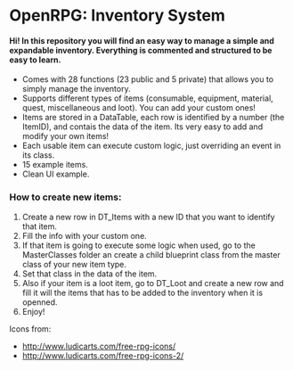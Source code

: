 # OpenRPG: Inventory System
#### Hi! In this repository you will find an easy way to manage a simple and expandable inventory. Everything is commented and structured to be easy to learn.

  - Comes with 28 functions (23 public and 5 private) that allows you to simply manage the inventory. 
  - Supports different types of items (consumable, equipment, material, quest, miscellaneous and loot). You can add your custom ones!
  - Items are stored in a DataTable, each row is identified by a number (the ItemID), and contais the data of the item. Its very easy to add and modify your own items! 
  - Each usable item can execute custom logic, just overriding an event in its class.
  - 15 example items.
  - Clean UI example.
  
 ### How to create new items:
 1. Create a new row in DT_Items with a new ID that you want to identify that item. 
 2. Fill the info with your custom one.
 3. If that item is going to execute some logic when used, go to the MasterClasses folder an create a child blueprint class from the master class of your new item type.
 4. Set that class in the data of the item.
 5. Also if your item is a loot item, go to DT_Loot and create a new row and fill it will the items that has to be added to the inventory when it is openned.
 6. Enjoy!
 
  Icons from:
  - http://www.ludicarts.com/free-rpg-icons/
  - http://www.ludicarts.com/free-rpg-icons-2/
